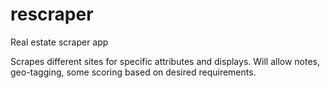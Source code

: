 # rescraper
Real estate scraper app

Scrapes different sites for specific attributes and displays. Will allow notes, geo-tagging, some scoring based on desired requirements. 
